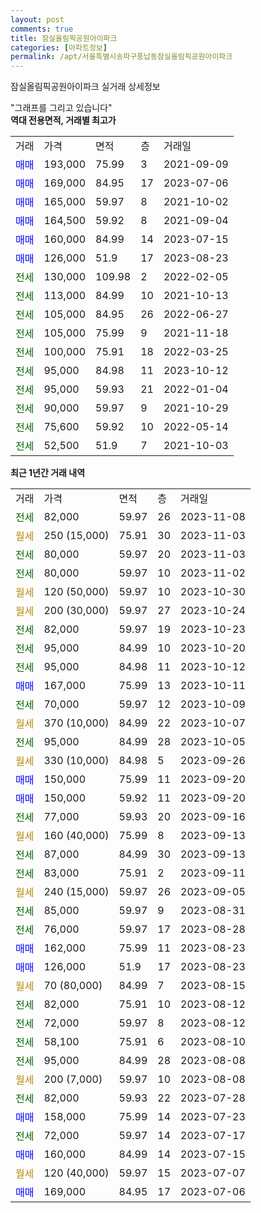 ```yaml
---
layout: post
comments: true
title: 잠실올림픽공원아이파크
categories: [아파트정보]
permalink: /apt/서울특별시송파구풍납동잠실올림픽공원아이파크
---
```


잠실올림픽공원아이파크 실거래 상세정보

<script type="text/javascript">
  google.charts.load('current', {'packages':['line', 'corechart']});
  google.charts.setOnLoadCallback(drawChart);

  function drawChart() {
    var data = new google.visualization.DataTable();
    data.addColumn('date', '거래일');
    data.addColumn('number', "매매");
    data.addColumn('number', "전세");
    data.addColumn('number', "전매");

    data.addRows([[new Date(Date.parse("2023-11-08")), null, 82000, null], [new Date(Date.parse("2023-11-03")), null, null, null], [new Date(Date.parse("2023-11-03")), null, 80000, null], [new Date(Date.parse("2023-11-02")), null, 80000, null], [new Date(Date.parse("2023-10-30")), null, null, null], [new Date(Date.parse("2023-10-24")), null, null, null], [new Date(Date.parse("2023-10-23")), null, 82000, null], [new Date(Date.parse("2023-10-20")), null, 95000, null], [new Date(Date.parse("2023-10-12")), null, 95000, null], [new Date(Date.parse("2023-10-11")), 167000, null, null], [new Date(Date.parse("2023-10-09")), null, 70000, null], [new Date(Date.parse("2023-10-07")), null, null, null], [new Date(Date.parse("2023-10-05")), null, 95000, null], [new Date(Date.parse("2023-09-26")), null, null, null], [new Date(Date.parse("2023-09-20")), 150000, null, null], [new Date(Date.parse("2023-09-20")), 150000, null, null], [new Date(Date.parse("2023-09-16")), null, 77000, null], [new Date(Date.parse("2023-09-13")), null, null, null], [new Date(Date.parse("2023-09-13")), null, 87000, null], [new Date(Date.parse("2023-09-11")), null, 83000, null], [new Date(Date.parse("2023-09-05")), null, null, null], [new Date(Date.parse("2023-08-31")), null, 85000, null], [new Date(Date.parse("2023-08-28")), null, 76000, null], [new Date(Date.parse("2023-08-23")), 162000, null, null], [new Date(Date.parse("2023-08-23")), 126000, null, null], [new Date(Date.parse("2023-08-15")), null, null, null], [new Date(Date.parse("2023-08-12")), null, 82000, null], [new Date(Date.parse("2023-08-12")), null, 72000, null], [new Date(Date.parse("2023-08-10")), null, 58100, null], [new Date(Date.parse("2023-08-08")), null, 95000, null], [new Date(Date.parse("2023-08-08")), null, null, null], [new Date(Date.parse("2023-07-28")), null, 82000, null], [new Date(Date.parse("2023-07-23")), 158000, null, null], [new Date(Date.parse("2023-07-17")), null, 72000, null], [new Date(Date.parse("2023-07-15")), 160000, null, null], [new Date(Date.parse("2023-07-07")), null, null, null], [new Date(Date.parse("2023-07-06")), 169000, null, null]]);

    var options = {
      hAxis: {
        format: 'yyyy/MM/dd'
      },    
      lineWidth: 0,
      pointsVisible: true,    
      title: '최근 1년간 유형별 실거래가 분포',
      legend: { position: 'bottom' }
    };

    var formatter = new google.visualization.NumberFormat({pattern:'###,###'} );
    formatter.format(data, 1);
    formatter.format(data, 2);
    
    setTimeout(function() {
        var chart = new google.visualization.LineChart(document.getElementById('columnchart_material'));
        chart.draw(data, (options));
        document.getElementById('loading').style.display = 'none';
    }, 200);
  }
</script>


<div id="loading" style="z-index:20; display: block; margin-left: 0px">"그래프를 그리고 있습니다"</div>
<div id="columnchart_material" style="width: 95%; margin-left: 0px; display: block"></div>
<!-- contents start -->
<b>역대 전용면적, 거래별 최고가</b>
<table class="sortable">
    <tr>
      <td>거래</td>
      <td>가격</td>
      <td>면적</td>
      <td>층</td>
      <td>거래일</td>
    </tr>
        <tr>
          <td><a style="color: blue">매매</a></td>
          <td>193,000</td>
          <td>75.99</td>
          <td>3</td>
          <td>2021-09-09</td>
        </tr>            <tr>
          <td><a style="color: blue">매매</a></td>
          <td>169,000</td>
          <td>84.95</td>
          <td>17</td>
          <td>2023-07-06</td>
        </tr>            <tr>
          <td><a style="color: blue">매매</a></td>
          <td>165,000</td>
          <td>59.97</td>
          <td>8</td>
          <td>2021-10-02</td>
        </tr>            <tr>
          <td><a style="color: blue">매매</a></td>
          <td>164,500</td>
          <td>59.92</td>
          <td>8</td>
          <td>2021-09-04</td>
        </tr>            <tr>
          <td><a style="color: blue">매매</a></td>
          <td>160,000</td>
          <td>84.99</td>
          <td>14</td>
          <td>2023-07-15</td>
        </tr>            <tr>
          <td><a style="color: blue">매매</a></td>
          <td>126,000</td>
          <td>51.9</td>
          <td>17</td>
          <td>2023-08-23</td>
        </tr>        
        <tr>
              <td><a style="color: darkgreen">전세</a></td>
              <td>130,000</td>
              <td>109.98</td>
              <td>2</td>
              <td>2022-02-05</td>
            </tr>            <tr>
              <td><a style="color: darkgreen">전세</a></td>
              <td>113,000</td>
              <td>84.99</td>
              <td>10</td>
              <td>2021-10-13</td>
            </tr>            <tr>
              <td><a style="color: darkgreen">전세</a></td>
              <td>105,000</td>
              <td>84.95</td>
              <td>26</td>
              <td>2022-06-27</td>
            </tr>            <tr>
              <td><a style="color: darkgreen">전세</a></td>
              <td>105,000</td>
              <td>75.99</td>
              <td>9</td>
              <td>2021-11-18</td>
            </tr>            <tr>
              <td><a style="color: darkgreen">전세</a></td>
              <td>100,000</td>
              <td>75.91</td>
              <td>18</td>
              <td>2022-03-25</td>
            </tr>            <tr>
              <td><a style="color: darkgreen">전세</a></td>
              <td>95,000</td>
              <td>84.98</td>
              <td>11</td>
              <td>2023-10-12</td>
            </tr>            <tr>
              <td><a style="color: darkgreen">전세</a></td>
              <td>95,000</td>
              <td>59.93</td>
              <td>21</td>
              <td>2022-01-04</td>
            </tr>            <tr>
              <td><a style="color: darkgreen">전세</a></td>
              <td>90,000</td>
              <td>59.97</td>
              <td>9</td>
              <td>2021-10-29</td>
            </tr>            <tr>
              <td><a style="color: darkgreen">전세</a></td>
              <td>75,600</td>
              <td>59.92</td>
              <td>10</td>
              <td>2022-05-14</td>
            </tr>            <tr>
              <td><a style="color: darkgreen">전세</a></td>
              <td>52,500</td>
              <td>51.9</td>
              <td>7</td>
              <td>2021-10-03</td>
            </tr>        
    
</table>

<b>최근 1년간 거래 내역</b>

<table class="sortable">
    <tr>
      <td>거래</td>
      <td>가격</td>
      <td>면적</td>
      <td>층</td>
      <td>거래일</td>
    </tr>
    <tr>
      <td><a style="color: darkgreen">전세</a></td>
      <td>82,000</td>
      <td>59.97</td>
      <td>26</td>
      <td>2023-11-08</td>
    </tr>          <tr>
      <td><a style="color: darkgoldenrod">월세</a></td>
      <td>250 (15,000)</td>
      <td>75.91</td>
      <td>30</td>
      <td>2023-11-03</td>
    </tr>          <tr>
      <td><a style="color: darkgreen">전세</a></td>
      <td>80,000</td>
      <td>59.97</td>
      <td>20</td>
      <td>2023-11-03</td>
    </tr>          <tr>
      <td><a style="color: darkgreen">전세</a></td>
      <td>80,000</td>
      <td>59.97</td>
      <td>10</td>
      <td>2023-11-02</td>
    </tr>          <tr>
      <td><a style="color: darkgoldenrod">월세</a></td>
      <td>120 (50,000)</td>
      <td>59.97</td>
      <td>10</td>
      <td>2023-10-30</td>
    </tr>          <tr>
      <td><a style="color: darkgoldenrod">월세</a></td>
      <td>200 (30,000)</td>
      <td>59.97</td>
      <td>27</td>
      <td>2023-10-24</td>
    </tr>          <tr>
      <td><a style="color: darkgreen">전세</a></td>
      <td>82,000</td>
      <td>59.97</td>
      <td>19</td>
      <td>2023-10-23</td>
    </tr>          <tr>
      <td><a style="color: darkgreen">전세</a></td>
      <td>95,000</td>
      <td>84.99</td>
      <td>10</td>
      <td>2023-10-20</td>
    </tr>          <tr>
      <td><a style="color: darkgreen">전세</a></td>
      <td>95,000</td>
      <td>84.98</td>
      <td>11</td>
      <td>2023-10-12</td>
    </tr>          <tr>
      <td><a style="color: blue">매매</a></td>
      <td>167,000</td>
      <td>75.99</td>
      <td>13</td>
      <td>2023-10-11</td>
    </tr>          <tr>
      <td><a style="color: darkgreen">전세</a></td>
      <td>70,000</td>
      <td>59.97</td>
      <td>12</td>
      <td>2023-10-09</td>
    </tr>          <tr>
      <td><a style="color: darkgoldenrod">월세</a></td>
      <td>370 (10,000)</td>
      <td>84.99</td>
      <td>22</td>
      <td>2023-10-07</td>
    </tr>          <tr>
      <td><a style="color: darkgreen">전세</a></td>
      <td>95,000</td>
      <td>84.99</td>
      <td>28</td>
      <td>2023-10-05</td>
    </tr>          <tr>
      <td><a style="color: darkgoldenrod">월세</a></td>
      <td>330 (10,000)</td>
      <td>84.98</td>
      <td>5</td>
      <td>2023-09-26</td>
    </tr>          <tr>
      <td><a style="color: blue">매매</a></td>
      <td>150,000</td>
      <td>75.99</td>
      <td>11</td>
      <td>2023-09-20</td>
    </tr>          <tr>
      <td><a style="color: blue">매매</a></td>
      <td>150,000</td>
      <td>59.92</td>
      <td>11</td>
      <td>2023-09-20</td>
    </tr>          <tr>
      <td><a style="color: darkgreen">전세</a></td>
      <td>77,000</td>
      <td>59.93</td>
      <td>20</td>
      <td>2023-09-16</td>
    </tr>          <tr>
      <td><a style="color: darkgoldenrod">월세</a></td>
      <td>160 (40,000)</td>
      <td>75.99</td>
      <td>8</td>
      <td>2023-09-13</td>
    </tr>          <tr>
      <td><a style="color: darkgreen">전세</a></td>
      <td>87,000</td>
      <td>84.99</td>
      <td>30</td>
      <td>2023-09-13</td>
    </tr>          <tr>
      <td><a style="color: darkgreen">전세</a></td>
      <td>83,000</td>
      <td>75.91</td>
      <td>2</td>
      <td>2023-09-11</td>
    </tr>          <tr>
      <td><a style="color: darkgoldenrod">월세</a></td>
      <td>240 (15,000)</td>
      <td>59.97</td>
      <td>26</td>
      <td>2023-09-05</td>
    </tr>          <tr>
      <td><a style="color: darkgreen">전세</a></td>
      <td>85,000</td>
      <td>59.97</td>
      <td>9</td>
      <td>2023-08-31</td>
    </tr>          <tr>
      <td><a style="color: darkgreen">전세</a></td>
      <td>76,000</td>
      <td>59.97</td>
      <td>17</td>
      <td>2023-08-28</td>
    </tr>          <tr>
      <td><a style="color: blue">매매</a></td>
      <td>162,000</td>
      <td>75.99</td>
      <td>11</td>
      <td>2023-08-23</td>
    </tr>          <tr>
      <td><a style="color: blue">매매</a></td>
      <td>126,000</td>
      <td>51.9</td>
      <td>17</td>
      <td>2023-08-23</td>
    </tr>          <tr>
      <td><a style="color: darkgoldenrod">월세</a></td>
      <td>70 (80,000)</td>
      <td>84.99</td>
      <td>7</td>
      <td>2023-08-15</td>
    </tr>          <tr>
      <td><a style="color: darkgreen">전세</a></td>
      <td>82,000</td>
      <td>75.91</td>
      <td>10</td>
      <td>2023-08-12</td>
    </tr>          <tr>
      <td><a style="color: darkgreen">전세</a></td>
      <td>72,000</td>
      <td>59.97</td>
      <td>8</td>
      <td>2023-08-12</td>
    </tr>          <tr>
      <td><a style="color: darkgreen">전세</a></td>
      <td>58,100</td>
      <td>75.91</td>
      <td>6</td>
      <td>2023-08-10</td>
    </tr>          <tr>
      <td><a style="color: darkgreen">전세</a></td>
      <td>95,000</td>
      <td>84.99</td>
      <td>28</td>
      <td>2023-08-08</td>
    </tr>          <tr>
      <td><a style="color: darkgoldenrod">월세</a></td>
      <td>200 (7,000)</td>
      <td>59.97</td>
      <td>10</td>
      <td>2023-08-08</td>
    </tr>          <tr>
      <td><a style="color: darkgreen">전세</a></td>
      <td>82,000</td>
      <td>59.93</td>
      <td>22</td>
      <td>2023-07-28</td>
    </tr>          <tr>
      <td><a style="color: blue">매매</a></td>
      <td>158,000</td>
      <td>75.99</td>
      <td>14</td>
      <td>2023-07-23</td>
    </tr>          <tr>
      <td><a style="color: darkgreen">전세</a></td>
      <td>72,000</td>
      <td>59.97</td>
      <td>14</td>
      <td>2023-07-17</td>
    </tr>          <tr>
      <td><a style="color: blue">매매</a></td>
      <td>160,000</td>
      <td>84.99</td>
      <td>14</td>
      <td>2023-07-15</td>
    </tr>          <tr>
      <td><a style="color: darkgoldenrod">월세</a></td>
      <td>120 (40,000)</td>
      <td>59.97</td>
      <td>15</td>
      <td>2023-07-07</td>
    </tr>          <tr>
      <td><a style="color: blue">매매</a></td>
      <td>169,000</td>
      <td>84.95</td>
      <td>17</td>
      <td>2023-07-06</td>
    </tr>      </table>
<!-- contents end -->    

